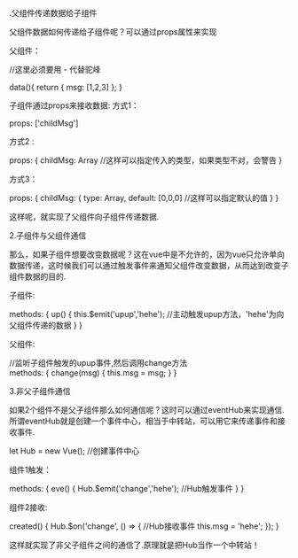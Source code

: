.父组件传递数据给子组件

父组件数据如何传递给子组件呢？可以通过props属性来实现

父组件：

<parent>
    <child :child-msg="msg"></child>//这里必须要用 - 代替驼峰
</parent>

data(){
    return {
        msg: [1,2,3]
    };
}

子组件通过props来接收数据: 
方式1：

props: ['childMsg']

方式2 :

props: {
    childMsg: Array //这样可以指定传入的类型，如果类型不对，会警告
}

方式3：

props: {
    childMsg: {
        type: Array,
        default: [0,0,0] //这样可以指定默认的值
    }
}

这样呢，就实现了父组件向子组件传递数据.

2.子组件与父组件通信

那么，如果子组件想要改变数据呢？这在vue中是不允许的，因为vue只允许单向数据传递，这时候我们可以通过触发事件来通知父组件改变数据，从而达到改变子组件数据的目的.

子组件:
<template>
    <div @click="up"></div>
</template>

methods: {
    up() {
        this.$emit('upup','hehe'); //主动触发upup方法，'hehe'为向父组件传递的数据
    }
}

父组件:

<div>
    <child @upup="change" :msg="msg"></child> //监听子组件触发的upup事件,然后调用change方法
</div>
methods: {
    change(msg) {
        this.msg = msg;
    }
}

3.非父子组件通信

如果2个组件不是父子组件那么如何通信呢？这时可以通过eventHub来实现通信. 
所谓eventHub就是创建一个事件中心，相当于中转站，可以用它来传递事件和接收事件.

let Hub = new Vue(); //创建事件中心

组件1触发：

<div @click="eve"></div>
methods: {
    eve() {
        Hub.$emit('change','hehe'); //Hub触发事件
    }
}

组件2接收:

<div></div>
created() {
    Hub.$on('change', () => { //Hub接收事件
        this.msg = 'hehe';
    });
}

这样就实现了非父子组件之间的通信了.原理就是把Hub当作一个中转站！
